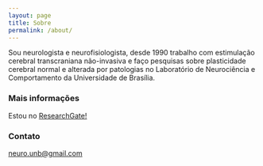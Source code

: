 ```yaml
---
layout: page
title: Sobre
permalink: /about/
---
```

Sou neurologista e neurofisiologista, desde 1990 trabalho com estimulação cerebral transcraniana não-invasiva e faço pesquisas sobre plasticidade cerebral normal e alterada por patologias no Laboratório de Neurociência e Comportamento da Universidade de Brasília.

### Mais informações

Estou no [ResearchGate!](https://www.researchgate.net/directory/profiles)

### Contato

[neuro.unb@gmail.com](mailto:neurounb@gmail.com)
